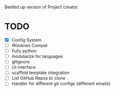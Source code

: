 Beefed up version of Project creator.

# TODO

- [x] Config System
- [ ] Windows Compat
- [ ] Fully python
- [ ] modularize for languages
- [ ] gitignore
- [ ] cli interface
- [ ] scaffold template integration
- [ ] List GitHub Repos to clone
- [ ] Handler for different git configs (different emails)
